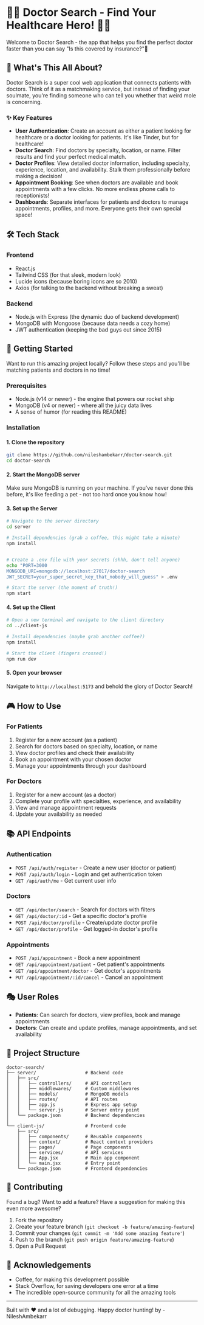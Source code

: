 # 👨‍⚕️ Doctor Search - Find Your Healthcare Hero! 🦸‍♀️

Welcome to Doctor Search - the app that helps you find the perfect doctor faster than you can say "Is this covered by insurance?"💉

## 🌟 What's This All About?

Doctor Search is a super cool web application that connects patients with doctors. Think of it as a matchmaking service, but instead of finding your soulmate, you're finding someone who can tell you whether that weird mole is concerning.

### ✨ Key Features

- **User Authentication**: Create an account as either a patient looking for healthcare or a doctor looking for patients. It's like Tinder, but for healthcare!
- **Doctor Search**: Find doctors by specialty, location, or name. Filter results and find your perfect medical match.
- **Doctor Profiles**: View detailed doctor information, including specialty, experience, location, and availability. Stalk them professionally before making a decision!
- **Appointment Booking**: See when doctors are available and book appointments with a few clicks. No more endless phone calls to receptionists!
- **Dashboards**: Separate interfaces for patients and doctors to manage appointments, profiles, and more. Everyone gets their own special space! 

## 🛠️ Tech Stack

### Frontend
- React.js
- Tailwind CSS (for that sleek, modern look)
- Lucide icons (because boring icons are so 2010)
- Axios (for talking to the backend without breaking a sweat)

### Backend
- Node.js with Express (the dynamic duo of backend development)
- MongoDB with Mongoose (because data needs a cozy home)
- JWT authentication (keeping the bad guys out since 2015)

## 🚀 Getting Started

Want to run this amazing project locally? Follow these steps and you'll be matching patients and doctors in no time!

### Prerequisites

- Node.js (v14 or newer) - the engine that powers our rocket ship
- MongoDB (v4 or newer) - where all the juicy data lives
- A sense of humor (for reading this README)

### Installation

#### 1. Clone the repository
```bash
git clone https://github.com/nileshambekarr/doctor-search.git
cd doctor-search
```

#### 2. Start the MongoDB server
Make sure MongoDB is running on your machine. If you've never done this before, it's like feeding a pet - not too hard once you know how!

#### 3. Set up the Server
```bash
# Navigate to the server directory
cd server

# Install dependencies (grab a coffee, this might take a minute)
npm install


# Create a .env file with your secrets (shhh, don't tell anyone)
echo "PORT=3000
MONGODB_URI=mongodb://localhost:27017/doctor-search
JWT_SECRET=your_super_secret_key_that_nobody_will_guess" > .env

# Start the server (the moment of truth!)
npm start
```

#### 4. Set up the Client
```bash
# Open a new terminal and navigate to the client directory
cd ../client-js

# Install dependencies (maybe grab another coffee?)
npm install

# Start the client (fingers crossed!)
npm run dev
```

#### 5. Open your browser
Navigate to `http://localhost:5173` and behold the glory of Doctor Search!

## 🎮 How to Use

### For Patients
1. Register for a new account (as a patient)
2. Search for doctors based on specialty, location, or name
3. View doctor profiles and check their availability
4. Book an appointment with your chosen doctor
5. Manage your appointments through your dashboard

### For Doctors
1. Register for a new account (as a doctor)
2. Complete your profile with specialties, experience, and availability
3. View and manage appointment requests
4. Update your availability as needed

## 📚 API Endpoints

### Authentication
- `POST /api/auth/register` - Create a new user (doctor or patient)
- `POST /api/auth/login` - Login and get authentication token
- `GET /api/auth/me` - Get current user info

### Doctors
- `GET /api/doctor/search` - Search for doctors with filters
- `GET /api/doctor/:id` - Get a specific doctor's profile
- `POST /api/doctor/profile` - Create/update doctor profile
- `GET /api/doctor/profile` - Get logged-in doctor's profile

### Appointments
- `POST /api/appointment` - Book a new appointment
- `GET /api/appointment/patient` - Get patient's appointments
- `GET /api/appointment/doctor` - Get doctor's appointments
- `PUT /api/appointment/:id/cancel` - Cancel an appointment

## 🎭 User Roles

- **Patients**: Can search for doctors, view profiles, book and manage appointments
- **Doctors**: Can create and update profiles, manage appointments, and set availability

## 🌈 Project Structure

```
doctor-search/
├── server/                  # Backend code
│   ├── src/
│   │   ├── controllers/     # API controllers
│   │   ├── middlewares/     # Custom middlewares
│   │   ├── models/          # MongoDB models
│   │   ├── routes/          # API routes
│   │   ├── app.js           # Express app setup
│   │   └── server.js        # Server entry point
│   └── package.json         # Backend dependencies
│
└── client-js/               # Frontend code
    ├── src/
    │   ├── components/      # Reusable components
    │   ├── context/         # React context providers
    │   ├── pages/           # Page components
    │   ├── services/        # API services
    │   ├── App.jsx          # Main app component
    │   └── main.jsx         # Entry point
    └── package.json         # Frontend dependencies
```

## 🤝 Contributing

Found a bug? Want to add a feature? Have a suggestion for making this even more awesome? 

1. Fork the repository
2. Create your feature branch (`git checkout -b feature/amazing-feature`)
3. Commit your changes (`git commit -m 'Add some amazing feature'`)
4. Push to the branch (`git push origin feature/amazing-feature`)
5. Open a Pull Request

<!-- ## 📝 License

This project is licensed under the MIT License - see the LICENSE file for details. -->

## 🙏 Acknowledgements

- Coffee, for making this development possible
- Stack Overflow, for saving developers one error at a time
- The incredible open-source community for all the amazing tools

---

Built with ❤️ and a lot of debugging. Happy doctor hunting!
by - NileshAmbekarr
